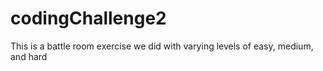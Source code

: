 # codingChallenge2
This is a battle room exercise we did with varying levels of easy, medium, and hard
